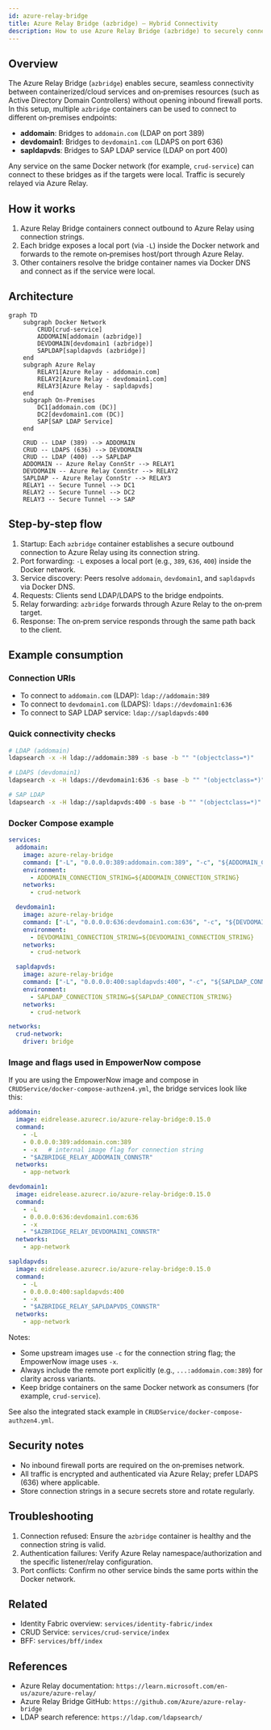 ```yaml
---
id: azure-relay-bridge
title: Azure Relay Bridge (azbridge) – Hybrid Connectivity
description: How to use Azure Relay Bridge (azbridge) to securely connect cloud/container services to on‑premises LDAP/Active Directory and other services without opening inbound firewall ports.
---
```


## Overview

The Azure Relay Bridge (`azbridge`) enables secure, seamless connectivity between containerized/cloud services and on‑premises resources (such as Active Directory Domain Controllers) without opening inbound firewall ports. In this setup, multiple `azbridge` containers can be used to connect to different on‑premises endpoints:

- **addomain**: Bridges to `addomain.com` (LDAP on port 389)
- **devdomain1**: Bridges to `devdomain1.com` (LDAPS on port 636)
- **sapldapvds**: Bridges to SAP LDAP service (LDAP on port 400)

Any service on the same Docker network (for example, `crud-service`) can connect to these bridges as if the targets were local. Traffic is securely relayed via Azure Relay.

## How it works

1. Azure Relay Bridge containers connect outbound to Azure Relay using connection strings.
2. Each bridge exposes a local port (via `-L`) inside the Docker network and forwards to the remote on‑premises host/port through Azure Relay.
3. Other containers resolve the bridge container names via Docker DNS and connect as if the service were local.

## Architecture

```mermaid
graph TD
    subgraph Docker Network
        CRUD[crud-service]
        ADDOMAIN[addomain (azbridge)]
        DEVDOMAIN[devdomain1 (azbridge)]
        SAPLDAP[sapldapvds (azbridge)]
    end
    subgraph Azure Relay
        RELAY1[Azure Relay - addomain.com]
        RELAY2[Azure Relay - devdomain1.com]
        RELAY3[Azure Relay - sapldapvds]
    end
    subgraph On-Premises
        DC1[addomain.com (DC)]
        DC2[devdomain1.com (DC)]
        SAP[SAP LDAP Service]
    end

    CRUD -- LDAP (389) --> ADDOMAIN
    CRUD -- LDAPS (636) --> DEVDOMAIN
    CRUD -- LDAP (400) --> SAPLDAP
    ADDOMAIN -- Azure Relay ConnStr --> RELAY1
    DEVDOMAIN -- Azure Relay ConnStr --> RELAY2
    SAPLDAP -- Azure Relay ConnStr --> RELAY3
    RELAY1 -- Secure Tunnel --> DC1
    RELAY2 -- Secure Tunnel --> DC2
    RELAY3 -- Secure Tunnel --> SAP
```

## Step-by-step flow

1. Startup: Each `azbridge` container establishes a secure outbound connection to Azure Relay using its connection string.
2. Port forwarding: `-L` exposes a local port (e.g., `389`, `636`, `400`) inside the Docker network.
3. Service discovery: Peers resolve `addomain`, `devdomain1`, and `sapldapvds` via Docker DNS.
4. Requests: Clients send LDAP/LDAPS to the bridge endpoints.
5. Relay forwarding: `azbridge` forwards through Azure Relay to the on‑prem target.
6. Response: The on‑prem service responds through the same path back to the client.

## Example consumption

### Connection URIs
- To connect to `addomain.com` (LDAP): `ldap://addomain:389`
- To connect to `devdomain1.com` (LDAPS): `ldaps://devdomain1:636`
- To connect to SAP LDAP service: `ldap://sapldapvds:400`

### Quick connectivity checks

```bash
# LDAP (addomain)
ldapsearch -x -H ldap://addomain:389 -s base -b "" "(objectclass=*)"

# LDAPS (devdomain1)
ldapsearch -x -H ldaps://devdomain1:636 -s base -b "" "(objectclass=*)"

# SAP LDAP
ldapsearch -x -H ldap://sapldapvds:400 -s base -b "" "(objectclass=*)"
```

### Docker Compose example

```yaml
services:
  addomain:
    image: azure-relay-bridge
    command: ["-L", "0.0.0.0:389:addomain.com:389", "-c", "${ADDOMAIN_CONNECTION_STRING}"]
    environment:
      - ADDOMAIN_CONNECTION_STRING=${ADDOMAIN_CONNECTION_STRING}
    networks:
      - crud-network

  devdomain1:
    image: azure-relay-bridge
    command: ["-L", "0.0.0.0:636:devdomain1.com:636", "-c", "${DEVDOMAIN1_CONNECTION_STRING}"]
    environment:
      - DEVDOMAIN1_CONNECTION_STRING=${DEVDOMAIN1_CONNECTION_STRING}
    networks:
      - crud-network

  sapldapvds:
    image: azure-relay-bridge
    command: ["-L", "0.0.0.0:400:sapldapvds:400", "-c", "${SAPLDAP_CONNECTION_STRING}"]
    environment:
      - SAPLDAP_CONNECTION_STRING=${SAPLDAP_CONNECTION_STRING}
    networks:
      - crud-network

networks:
  crud-network:
    driver: bridge
```

### Image and flags used in EmpowerNow compose

If you are using the EmpowerNow image and compose in `CRUDService/docker-compose-authzen4.yml`, the bridge services look like this:

```yaml
addomain:
  image: eidrelease.azurecr.io/azure-relay-bridge:0.15.0
  command:
    - -L
    - 0.0.0.0:389:addomain.com:389
    - -x   # internal image flag for connection string
    - "$AZBRIDGE_RELAY_ADDOMAIN_CONNSTR"
  networks:
    - app-network

devdomain1:
  image: eidrelease.azurecr.io/azure-relay-bridge:0.15.0
  command:
    - -L
    - 0.0.0.0:636:devdomain1.com:636
    - -x
    - "$AZBRIDGE_RELAY_DEVDOMAIN1_CONNSTR"
  networks:
    - app-network

sapldapvds:
  image: eidrelease.azurecr.io/azure-relay-bridge:0.15.0
  command:
    - -L
    - 0.0.0.0:400:sapldapvds:400
    - -x
    - "$AZBRIDGE_RELAY_SAPLDAPVDS_CONNSTR"
  networks:
    - app-network
```

Notes:
- Some upstream images use `-c` for the connection string flag; the EmpowerNow image uses `-x`.
- Always include the remote port explicitly (e.g., `...:addomain.com:389`) for clarity across variants.
- Keep bridge containers on the same Docker network as consumers (for example, `crud-service`).

See also the integrated stack example in `CRUDService/docker-compose-authzen4.yml`.

## Security notes

- No inbound firewall ports are required on the on‑premises network.
- All traffic is encrypted and authenticated via Azure Relay; prefer LDAPS (636) where applicable.
- Store connection strings in a secure secrets store and rotate regularly.

## Troubleshooting

1. Connection refused: Ensure the `azbridge` container is healthy and the connection string is valid.
2. Authentication failures: Verify Azure Relay namespace/authorization and the specific listener/relay configuration.
3. Port conflicts: Confirm no other service binds the same ports within the Docker network.

## Related

- Identity Fabric overview: `services/identity-fabric/index`
- CRUD Service: `services/crud-service/index`
- BFF: `services/bff/index`

## References

- Azure Relay documentation: `https://learn.microsoft.com/en-us/azure/azure-relay/`
- Azure Relay Bridge GitHub: `https://github.com/Azure/azure-relay-bridge`
- LDAP search reference: `https://ldap.com/ldapsearch/`


